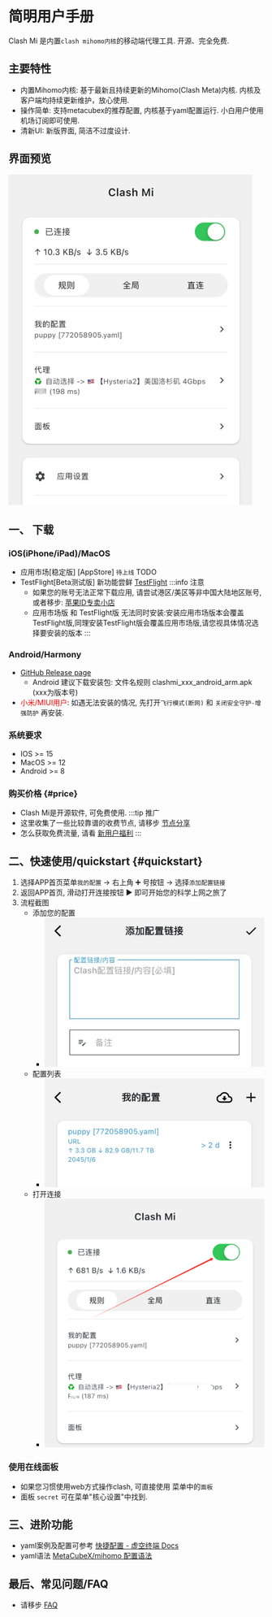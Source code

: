 # 简明用户手册

Clash Mi 是内置`clash mihomo内核`的移动端代理工具. 开源、完全免费.


## 主要特性
- 内置Mihomo内核: 基于最新且持续更新的Mihomo(Clash Meta)内核. 内核及客户端均持续更新维护，放心使用.
- 操作简单: 支持metacubex的推荐配置, 内核基于yaml配置运行. 小白用户使用机场订阅即可使用.
- 清新UI: 新版界面, 简洁不过度设计.

## 界面预览
![cmi首页](./img/demo01.png)

## 一、 下载

### iOS(iPhone/iPad)/MacOS
- 应用市场[稳定版] [AppStore] `待上线` TODO
- TestFlight[Beta测试版]  新功能尝鲜 [TestFlight](https://testflight.apple.com/join/bjHXktB3)
:::info 注意
  - 如果您的账号无法正常下载应用, 请尝试港区/美区等非中国大陆地区账号,或者移步:  [苹果ID专卖小店](https://dot.karing.app/pi.html?r_c=xda)
  - 应用市场版 和 TestFlight版 无法同时安装:安装应用市场版本会覆盖TestFlight版,同理安装TestFlight版会覆盖应用市场版,请您视具体情况选择要安装的版本
:::

### Android/Harmony
- [GitHub Release page](https://github.com/KaringX/clashmi/releases/latest)
  - Android 建议下载安装包: 文件名规则 clashmi_xxx_android_arm.apk (xxx为版本号)
- <font color="red">小米/MIUI用户</font>: 如遇无法安装的情况, 先打开`飞行模式(断网)` 和 `关闭安全守护-增强防护` 再安装.

### 系统要求
-  IOS >= 15
-  MacOS >= 12
-  Android >= 8

### 购买价格 {#price}
- Clash Mi是开源软件, 可免费使用.
:::tip 推广
- 这里收集了一些比较靠谱的收费节点, 请移步 [节点分享](../page/sponsor.md#list)
- 怎么获取免费流量, 请看 [新用户福利](/newuser)
:::

## 二、快速使用/quickstart {#quickstart}
1. 选择APP首页菜单`我的配置` -> 右上角 ➕ 号按钮 -> 选择`添加配置链接`
2. 返回APP首页, 滑动打开连接按钮 ▶️ 即可开始您的科学上网之旅了
3. 流程截图
   - 添加您的配置
      - ![添加配置](./img/add-conf01.jpg)
   - 配置列表
      - ![添加完成](./img/add-conf02.jpg)
   - 打开连接
      - ![连接](./img/add-conf03.png)

### 使用在线面板
- 如果您习惯使用web方式操作clash, 可直接使用 菜单中的`面板`
- 面板 `secret` 可在菜单"核心设置"中找到.

## 三、进阶功能
- yaml案例及配置可参考 [快捷配置 - 虚空终端 Docs](https://wiki.metacubex.one/example/conf/)
- yaml语法 [MetaCubeX/mihomo 配置语法](https://wiki.metacubex.one/handbook/syntax/)

## 最后、常见问题/FAQ
- 请移步 [FAQ](./faq.md)

